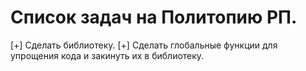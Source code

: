 # Список задач на Политопию РП.
[+] Сделать библиотеку.
[+] Сделать глобальные функции для упрощения кода и закинуть их в библиотеку.
